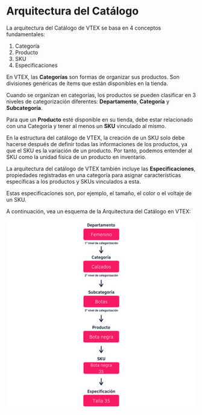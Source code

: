 # Arquitectura del Catálogo

La arquitectura del Catálogo de VTEX se basa en 4 conceptos fundamentales:

1. Categoría
2. Producto
3. SKU
4. Especificaciones

En VTEX, las **Categorías** son formas de organizar sus productos. Son divisiones genéricas de ítems que están disponibles en la tienda.

Cuando se organizan en categorías, los productos se pueden clasificar en 3 niveles de categorización diferentes: **Departamento**, **Categoría** y **Subcategoría**.

Para que un **Producto** esté disponible en su tienda, debe estar relacionado con una Categoría y tener al menos un **SKU** vinculado al mismo.

En la estructura del catálogo de VTEX, la creación de un SKU solo debe hacerse después de definir todas las informaciones de los productos, ya que el SKU es la variación de un producto. Por tanto, podemos entender al SKU como la unidad física de un producto en inventario.

La arquitectura del catálogo de VTEX también incluye las **Especificaciones**, propiedades registradas en una categoría para asignar características específicas a los productos y SKUs vinculados a esta.

Estas especificaciones son, por ejemplo, el tamaño, el color o el voltaje de un SKU.

A continuación, vea un esquema de la Arquitectura del Catálogo en VTEX:

![](../.gitbook/assets/image%20%281%29.png)

